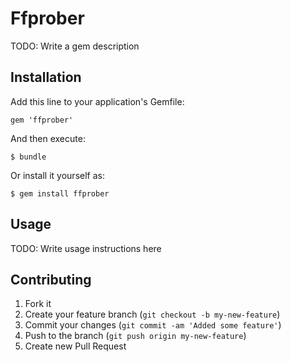 # Ffprober

TODO: Write a gem description

## Installation

Add this line to your application's Gemfile:

    gem 'ffprober'

And then execute:

    $ bundle

Or install it yourself as:

    $ gem install ffprober

## Usage

TODO: Write usage instructions here

## Contributing

1. Fork it
2. Create your feature branch (`git checkout -b my-new-feature`)
3. Commit your changes (`git commit -am 'Added some feature'`)
4. Push to the branch (`git push origin my-new-feature`)
5. Create new Pull Request
